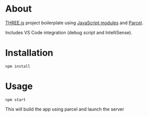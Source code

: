 # About
[THREE.js](https://threejs.org/) project boilerplate using [JavaScript modules](https://developer.mozilla.org/en-US/docs/Web/JavaScript/Guide/Modules) and [Parcel](https://parceljs.org/).

Includes VS Code integration (debug script and IntelliSense).

# Installation

`npm install`

# Usage

`npm start`

This will build the app using parcel and launch the server
